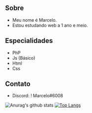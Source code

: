 
##  Sobre

 - Meu nome é Marcelo.
 - Estou estudando web a 1 ano e meio.

## Especialidades
 - PhP
 - Js (Básico)
 - Html
 - Css

## Contato

 - Discord: ! Marcelo#6008


![Anurag's github stats](https://github-readme-stats.vercel.app/api?username=Marcelokjk&show_icons=true&theme=dark) 
[![Top Langs](https://github-readme-stats.vercel.app/api/top-langs/?username=Marcelokjk&theme=dark)](https://github.com/anuraghazra/github-readme-stats)  
